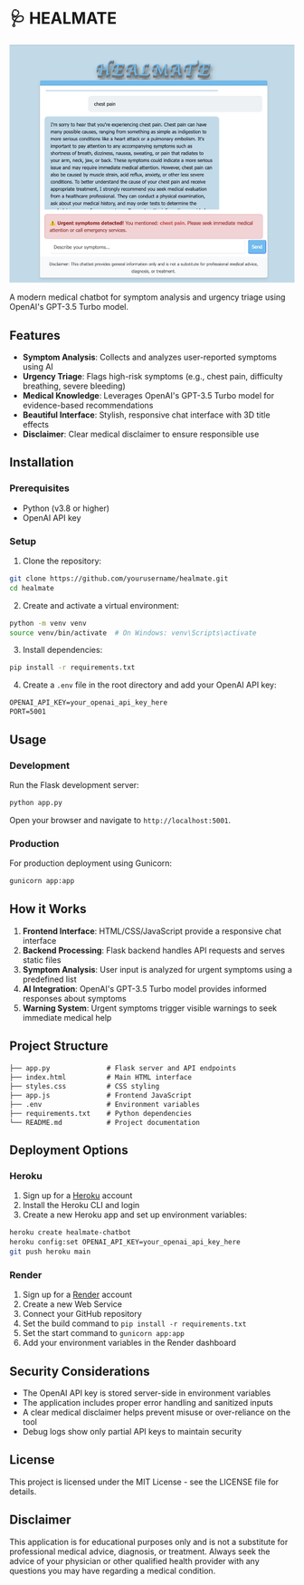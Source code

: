 # 🩺 HEALMATE
![HealMate Interface](screenshots/healmate_interface.png)

A modern medical chatbot for symptom analysis and urgency triage using OpenAI's GPT-3.5 Turbo model.

## Features

- **Symptom Analysis**: Collects and analyzes user-reported symptoms using AI
- **Urgency Triage**: Flags high-risk symptoms (e.g., chest pain, difficulty breathing, severe bleeding)
- **Medical Knowledge**: Leverages OpenAI's GPT-3.5 Turbo model for evidence-based recommendations
- **Beautiful Interface**: Stylish, responsive chat interface with 3D title effects
- **Disclaimer**: Clear medical disclaimer to ensure responsible use


## Installation

### Prerequisites

- Python (v3.8 or higher)
- OpenAI API key

### Setup

1. Clone the repository:

```bash
git clone https://github.com/yourusername/healmate.git
cd healmate
```

2. Create and activate a virtual environment:

```bash
python -m venv venv
source venv/bin/activate  # On Windows: venv\Scripts\activate
```

3. Install dependencies:

```bash
pip install -r requirements.txt
```

4. Create a `.env` file in the root directory and add your OpenAI API key:

```
OPENAI_API_KEY=your_openai_api_key_here
PORT=5001
```

## Usage

### Development

Run the Flask development server:

```bash
python app.py
```

Open your browser and navigate to `http://localhost:5001`.

### Production

For production deployment using Gunicorn:

```bash
gunicorn app:app
```

## How it Works

1. **Frontend Interface**: HTML/CSS/JavaScript provide a responsive chat interface
2. **Backend Processing**: Flask backend handles API requests and serves static files
3. **Symptom Analysis**: User input is analyzed for urgent symptoms using a predefined list
4. **AI Integration**: OpenAI's GPT-3.5 Turbo model provides informed responses about symptoms
5. **Warning System**: Urgent symptoms trigger visible warnings to seek immediate medical help

## Project Structure

```
├── app.py              # Flask server and API endpoints
├── index.html          # Main HTML interface
├── styles.css          # CSS styling
├── app.js              # Frontend JavaScript
├── .env                # Environment variables
├── requirements.txt    # Python dependencies
└── README.md           # Project documentation
```

## Deployment Options

### Heroku

1. Sign up for a [Heroku](https://www.heroku.com/) account
2. Install the Heroku CLI and login
3. Create a new Heroku app and set up environment variables:

```bash
heroku create healmate-chatbot
heroku config:set OPENAI_API_KEY=your_openai_api_key_here
git push heroku main
```

### Render

1. Sign up for a [Render](https://render.com/) account
2. Create a new Web Service
3. Connect your GitHub repository
4. Set the build command to `pip install -r requirements.txt`
5. Set the start command to `gunicorn app:app`
6. Add your environment variables in the Render dashboard

## Security Considerations

- The OpenAI API key is stored server-side in environment variables
- The application includes proper error handling and sanitized inputs
- A clear medical disclaimer helps prevent misuse or over-reliance on the tool
- Debug logs show only partial API keys to maintain security

## License

This project is licensed under the MIT License - see the LICENSE file for details.

## Disclaimer

This application is for educational purposes only and is not a substitute for professional medical advice, diagnosis, or treatment. Always seek the advice of your physician or other qualified health provider with any questions you may have regarding a medical condition. 
